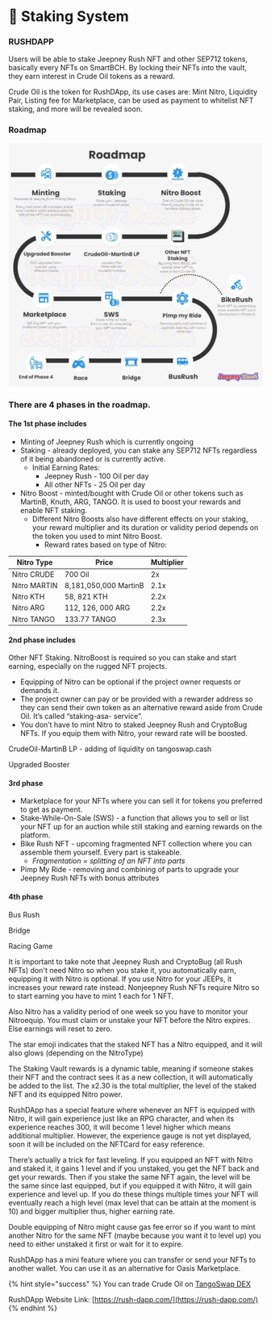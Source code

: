 # 💸 Staking System

### RUSHDAPP

Users will be able to stake Jeepney Rush NFT and other SEP712 tokens, basically every NFTs on SmartBCH. By locking their NFTs into the vault, they earn interest in Crude Oil tokens as a reward.

&#x20;Crude Oil is the token for RushDApp, its use cases are: Mint Nitro, Liquidity Pair, Listing fee for Marketplace, can be used as payment to whitelist NFT staking, and more will be revealed soon.

### Roadmap

![](../.gitbook/assets/RushDApp-Roadmap.jpg)

### There are 4 phases in the roadmap.

#### The 1st phase includes

* Minting of Jeepney Rush which is currently ongoing
* Staking - already deployed, you can stake any SEP712 NFTs regardless of it being abandoned or is currently active.
  * Initial Earning Rates:
    * Jeepney Rush - 100 Oil per day
    * All other NFTs - 25 Oil per day
* Nitro Boost - minted/bought with Crude Oil or other tokens such as MartinB, Knuth, ARG, TANGO. It is used to boost your rewards and enable NFT staking.
  * Different Nitro Boosts also have different effects on your staking, your reward multiplier and its duration or validity period depends on the token you used to mint Nitro Boost.
    * Reward rates based on type of Nitro:

| Nitro Type   | Price                 | Multiplier |
| ------------ | --------------------- | ---------- |
| Nitro CRUDE  | 700 Oil               | 2x         |
| Nitro MARTIN | 8,181,050,000 MartinB | 2.1x       |
| Nitro KTH    | 58, 821 KTH           | 2.2x       |
| Nitro ARG    | 112, 126, 000 ARG     | 2.2x       |
| Nitro TANGO  | 133.77 TANGO          | 2.3x       |

#### 2nd phase includes

Other NFT Staking. NitroBoost is required so you can stake and start earning, especially on the rugged NFT projects.

* Equipping of Nitro can be optional if the project owner requests or demands it.
* The project owner can pay or be provided with a rewarder address so they can send their own token as an alternative reward aside from Crude Oil. It’s called “staking-asa- service”.
* You don’t have to mint Nitro to staked Jeepney Rush and CryptoBug NFTs. If you equip them with Nitro, your reward rate will be boosted.

CrudeOil-MartinB LP - adding of liquidity on tangoswap.cash

Upgraded Booster

#### 3rd phase

* Marketplace for your NFTs where you can sell it for tokens you preferred to get as payment.
* Stake-While-On-Sale (SWS) - a function that allows you to sell or list your NFT up for an auction while still staking and earning rewards on the platform.
* Bike Rush NFT - upcoming fragmented NFT collection where you can assemble them yourself. Every part is stakeable.
  * _Fragmentation = splitting of an NFT into parts_
* Pimp My Ride - removing and combining of parts to upgrade your Jeepney Rush NFTs with bonus attributes

#### 4th phase

Bus Rush

Bridge

Racing Game



It is important to take note that Jeepney Rush and CryptoBug (all Rush NFTs) don't need Nitro so when you stake it, you automatically earn, equipping it with Nitro is optional. If you use Nitro for your JEEPs, it increases your reward rate instead. Nonjeepney Rush NFTs require Nitro so to start earning you have to mint 1 each for 1 NFT.

Also Nitro has a validity period of one week so you have to monitor your Nitroequip. You must claim or unstake your NFT before the Nitro expires. Else earnings will reset to zero.

The star emoji indicates that the staked NFT has a Nitro equipped, and it will also glows (depending on the NitroType)

The Staking Vault rewards is a dynamic table, meaning if someone stakes their NFT and the contract sees it as a new collection, it will automatically be added to the list. The x2.30 is the total multiplier, the level of the staked NFT and its equipped Nitro power.

RushDApp has a special feature where whenever an NFT is equipped with Nitro, it will gain experience just like an RPG character, and when its experience reaches 300, it will become 1 level higher which means additional multiplier. However, the experience gauge is not yet displayed, soon it will be included on the NFTCard for easy reference.

There’s actually a trick for fast leveling. If you equipped an NFT with Nitro and staked it, it gains 1 level and if you unstaked, you get the NFT back and get your rewards. Then if you stake the same NFT again, the level will be the same since last equipped, but if you equipped it with Nitro, it will gain experience and level up. If you do these things multiple times your NFT will eventually reach a high level (max level that can be attain at the moment is 10) and bigger multiplier thus, higher earning rate.

Double equipping of Nitro might cause gas fee error so if you want to mint another Nitro for the same NFT (maybe because you want it to level up) you need to either unstaked it first or wait for it to expire.

RushDApp has a mini feature where you can transfer or send your NFTs to another wallet. You can use it as an alternative for Oasis Marketplace.



{% hint style="success" %}
You can trade Crude Oil on [TangoSwap DEX](https://tangoswap.cash/swap?inputCurrency=0x0C79358Aa7A319dB86470e566c292a6b529449b1\&outputCurrency=0x73BE9c8Edf5e951c9a0762EA2b1DE8c8F38B5e91)

RushDApp Website Link: [https://rush-dapp.com/](https://rush-dapp.com/)
{% endhint %}
